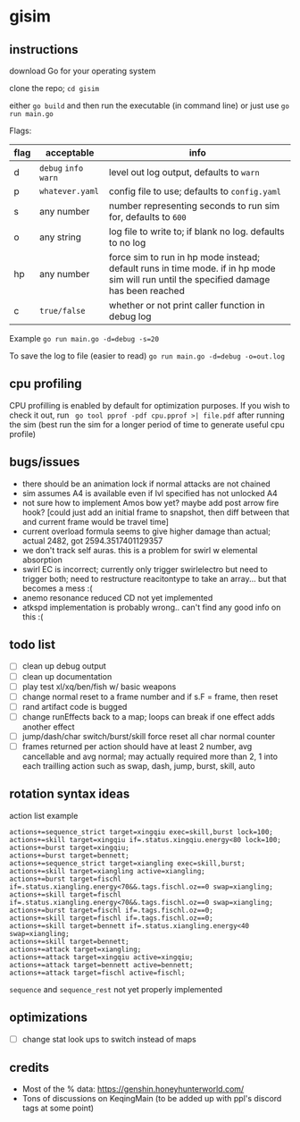 # gisim

## instructions

download Go for your operating system

clone the repo; `cd gisim`

either `go build` and then run the executable (in command line) or just use `go run main.go`

Flags:

| flag | acceptable            | info                                                                                                                                   |
| ---- | --------------------- | -------------------------------------------------------------------------------------------------------------------------------------- |
| d    | `debug` `info` `warn` | level out log output, defaults to `warn`                                                                                               |
| p    | `whatever.yaml`       | config file to use; defaults to `config.yaml`                                                                                          |
| s    | any number            | number representing seconds to run sim for, defaults to `600`                                                                          |
| o    | any string            | log file to write to; if blank no log. defaults to no log                                                                              |
| hp   | any number            | force sim to run in hp mode instead; default runs in time mode. if in hp mode sim will run until the specified damage has been reached |
| c    | `true/false`          | whether or not print caller function in debug log                                                                                      |

Example `go run main.go -d=debug -s=20`

To save the log to file (easier to read) `go run main.go -d=debug -o=out.log`

## cpu profiling

CPU profilling is enabled by default for optimization purposes. If you wish to check it out, run ` go tool pprof -pdf cpu.pprof >| file.pdf` after running the sim (best run the sim for a longer period of time to generate useful cpu profile)

## bugs/issues

- there should be an animation lock if normal attacks are not chained
- sim assumes A4 is available even if lvl specified has not unlocked A4
- not sure how to implement Amos bow yet? maybe add post arrow fire hook? [could just add an initial frame to snapshot, then diff between that and current frame would be travel time]
- current overload formula seems to give higher damage than actual; actual 2482, got 2594.3517401129357
- we don't track self auras. this is a problem for swirl w elemental absorption
- swirl EC is incorrect; currently only trigger swirlelectro but need to trigger both; need to restructure reacitontype to take an array... but that becomes a mess :(
- anemo resonance reduced CD not yet implemented
- atkspd implementation is probably wrong.. can't find any good info on this :(

## todo list

- [ ] clean up debug output
- [ ] clean up documentation
- [ ] play test xl/xq/ben/fish w/ basic weapons
- [ ] change normal reset to a frame number and if s.F = frame, then reset
- [ ] rand artifact code is bugged
- [ ] change runEffects back to a map; loops can break if one effect adds another effect
- [ ] jump/dash/char switch/burst/skill force reset all char normal counter
- [ ] frames returned per action should have at least 2 number, avg cancellable and avg normal; may actually required more than 2, 1 into each trailling action such as swap, dash, jump, burst, skill, auto

## rotation syntax ideas

action list example

```
actions+=sequence_strict target=xingqiu exec=skill,burst lock=100;
actions+=skill target=xingqiu if=.status.xingqiu.energy<80 lock=100;
actions+=burst target=xingqiu;
actions+=burst target=bennett;
actions+=sequence_strict target=xiangling exec=skill,burst;
actions+=skill target=xiangling active=xiangling;
actions+=burst target=fischl if=.status.xiangling.energy<70&&.tags.fischl.oz==0 swap=xiangling;
actions+=skill target=fischl if=.status.xiangling.energy<70&&.tags.fischl.oz==0 swap=xiangling;
actions+=burst target=fischl if=.tags.fischl.oz==0;
actions+=skill target=fischl if=.tags.fischl.oz==0;
actions+=skill target=bennett if=.status.xiangling.energy<40 swap=xiangling;
actions+=skill target=bennett;
actions+=attack target=xiangling;
actions+=attack target=xingqiu active=xingqiu;
actions+=attack target=bennett active=bennett;
actions+=attack target=fischl active=fischl;
```

`sequence` and `sequence_rest` not yet properly implemented

## optimizations

- [ ] change stat look ups to switch instead of maps

## credits

- Most of the % data: https://genshin.honeyhunterworld.com/
- Tons of discussions on KeqingMain (to be added up with ppl's discord tags at some point)
